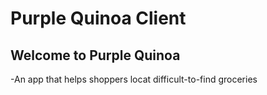 # Purple Quinoa Client
## Welcome to Purple Quinoa
-An app that helps shoppers locat difficult-to-find groceries

